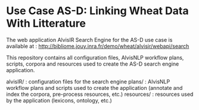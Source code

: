 # Use Case AS-D: Linking Wheat Data With Litterature


The web application AlvisIR Search Engine for the AS-D use case is available at : http://bibliome.jouy.inra.fr/demo/wheat/alvisir/webapi/search

This repository contains all configuration files, AlvisNLP workflow plans, scripts, corpora and resources used to create the AS-D search engine application.

alvisIR/ : configuration files for the search engine
plans/ : AlvisNLP workflow plans and scripts used to create the application (annotate and index the corpora, pre-process resources, etc.)
resources/ : resources used by the application (lexicons, ontology, etc.)

